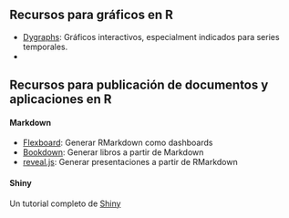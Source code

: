 ## Recursos para gráficos en R  
* [Dygraphs](https://rstudio.github.io/dygraphs/index.html): Gráficos interactivos, especialment indicados para series temporales.  
* 

## Recursos para publicación de documentos y aplicaciones en R  
#### Markdown
* [Flexboard](http://rmarkdown.rstudio.com/flexdashboard/): Generar RMarkdown como dashboards  
* [Bookdown](https://github.com/rstudio/bookdown): Generar libros a partir de Markdown  
* [reveal.js](http://rmarkdown.rstudio.com/revealjs_presentation_format.html): Generar presentaciones a partir de RMarkdown  

#### Shiny  
Un tutorial completo de [Shiny](https://shiny.rstudio.com/tutorial/)  

